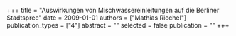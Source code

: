 +++
title = "Auswirkungen von Mischwassereinleitungen auf die Berliner Stadtspree"
date = 2009-01-01
authors = ["Mathias Riechel"]
publication_types = ["4"]
abstract = ""
selected = false
publication = ""
+++

